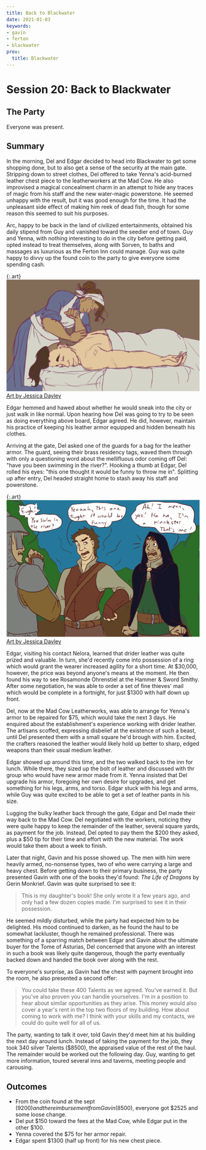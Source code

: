 ```yaml
---
title: Back to Blackwater
date: 2021-01-03
keywords:
- gavin
- ferton
- blackwater
prev:
  title: Blackwater
---
```


# Session 20: Back to Blackwater

## The Party

Everyone was present.

## Summary

In the morning, Del and Edgar decided to head into Blackwater to get some shopping done, but to also get a sense of the security at the main gate.
Stripping down to street clothes, Del offered to take Yenna's acid-burned leather chest piece to the leatherworkers at the Mad Cow.
He also improvised a magical concealment charm in an attempt to hide any traces of magic from his staff and the new water-magic powerstone.
He seemed unhappy with the result, but it was good enough for the time.
It had the unpleasant side effect of making him reek of dead fish, though for some reason this seemed to suit his purposes.

Arc, happy to be back in the land of civilized entertainments, obtained his daily stipend from Guy and vanished toward the seedier end of town.
Guy and Yenna, with nothing interesting to do in the city before getting paid, opted instead to treat themselves, along with Sorven, to baths and massages as luxurious as the Ferton Inn could manage.
Guy was quite happy to divvy up the found coin to the party to give everyone some spending cash.

{:.art}
![Yenna, pampered](art/YenPampered.svg "Yenna pampered, by Jessica Dayley")
<a href="https://www.artstation.com/jdayley">Art by Jessica Dayley</a>

Edgar hemmed and hawed about whether he would sneak into the city or just walk in like normal.
Upon hearing how Del was going to try to be seen as doing everything above board, Edgar agreed.
He did, however, maintain his practice of keeping his leather armor equipped and hidden beneath his clothes.

Arriving at the gate, Del asked one of the guards for a bag for the leather armor.
The guard, seeing their brass residency tags, waved them through with only a questioning word about the mellifluous odor coming off Del: "have you been swimming in the river?".
Hooking a thumb at Edgar, Del rolled his eyes: "this one thought it would be funny to throw me in".
Splitting up after entry, Del headed straight home to stash away his staff and powerstone.

{:.art}
!["This one thought it would be funny"](art/FishyBusiness.svg "&ldquo;This one thought it would be funny&rdquo; by Jessica Dayley")
<a href="https://www.artstation.com/jdayley">Art by Jessica Dayley</a>

Edgar, visiting his contact Nelora, learned that drider leather was quite prized and valuable.
In turn, she'd recently come into possession of a ring which would grant the wearer increased agility for a short time.
At $30,000, however, the price was beyond anyone's means at the moment.
He then found his way to see Rosamonde Ohrenstiel at the Hammer & Sword Smithy.
After some negotiation, he was able to order a set of fine thieves' mail which would be complete in a fortnight, for just $1300 with half down up front.

Del, now at the Mad Cow Leatherworks, was able to arrange for Yenna's armor to be repaired for $75, which would take the next 3 days.
He enquired about the establishment's experience working with drider leather.
The artisans scoffed, expressing disbelief at the existence of such a beast, until Del presented them with a small square he'd brough with him.
Excited, the crafters reasoned the leather would likely hold up better to sharp, edged weapons than their usual medium leather.

Edgar showed up around this time, and the two walked back to the inn for lunch.
While there, they sized up the bolt of leather and discussed with thr group who would have new armor made from it.
Yenna insisted that Del upgrade his armor, foregoing her own desire for upgrades, and get something for his legs, arms, and torso.
Edgar stuck with his legs and arms, while Guy was quite excited to be able to get a set of leather pants in his size.

Lugging the bulky leather back through the gate, Edgar and Del made their way back to the Mad Cow.
Del negotiated with the workers, noticing they were quite happy to keep the remainder of the leather, several square yards, as payment for the job.
Instead, Del opted to pay them the $200 they asked, plus a $50 tip for their time and effort with the new material.
The work would take them about a week to finish.

Later that night, Gavin and his posse showed up.
The men with him were heavily armed, no-nonsense types, two of who were carrying a large and heavy chest.
Before getting down to their primary business, the party presented Gavin with one of the books they'd found: _The Life of Dragons_ by Gerin Monkrief.
Gavin was quite surprised to see it:

> This is my daughter's book!
> She only wrote it a few years ago, and only had a few dozen copies made.
> I'm surprised to see it in their possession.

He seemed mildly disturbed, while the party had expected him to be delighted.
His mood continued to darken, as he found the haul to be somewhat lackluster, though he remained professional.
There was something of a sparring match between Edgar and Gavin about the ultimate buyer for the Tome of Asturias, Del concerned that anyone with an interest in such a book was likely quite dangerous, though the party eventually backed down and handed the book over along with the rest.

To everyone's surprise, as Gavin had the chest with payment brought into the room, he also presented a second offer:

> You could take these 400 Talents as we agreed.  You've earned it.
> But you've also proven you can handle yourselves.
> I'm in a position to hear about similar opportunities as they arise.
> This money would also cover a year's rent in the top two floors of my building.
> How about coming to work with me?
> I think with your skills and my contacts, we could do quite well for all of us.

The party, wanting to talk it over, told Gavin they'd meet him at his building the next day around lunch.
Instead of taking the payment for the job, they took 340 silver Talents ($8500), the appraised value of the rest of the haul.
The remainder would be worked out the following day.
Guy, wanting to get more information, toured several inns and taverns, meeting people and carousing.

## Outcomes

* From the coin found at the sept ($9200) and the reimbursement from Gavin ($8500), everyone got $2525 and some loose change.
* Del put $150 toward the fees at the Mad Cow, while Edgar put in the other $100.
* Yenna covered the $75 for her armor repair.
* Edgar spent $1300 (half up front) for his new chest piece.
